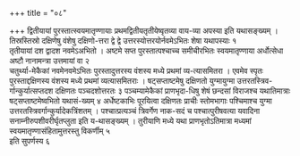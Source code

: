 +++
title = "०८"

+++
द्वितीयायां
पुरस्तात्स्वयमातृण्णायाः
प्रथमद्वितीयतृतीयेष्वृतव्या
वाय-व्या अपस्या इति यथासङ्ख्यम् । तिस्रस्तिस्रो दक्षिणेषु वंशेषु
दक्षिणो-त्तरा द्वे द्वे उत्तरस्योत्तरयोर्नवमेऽभितः शेषा
यथापस्याः १   
तृतीयायां दश द्वादश नवमेऽअभितो । अष्टमे सप्त
पुरस्तात्पश्चाच्च समीचीरभितः स्वयमातृण्णाया
अर्धोत्सेधा अष्टौ नानामन्त्रा उत्तमायां वा २   
चतुर्थ्या-मेकैकां
नवमेनवमेऽभितः पुरस्तादुत्तरस्य वंशस्य मध्ये प्रथमां
व्य-त्यासमितरा । एवमेव स्पृतः पुरस्ताद्दक्षिणस्य वंशस्य मध्ये
प्रथमां व्यत्यासमितराः । षट्सप्ताष्टमेषु दक्षिणतो युग्मायुग्मा
उत्तरतस्त्रिव-र्गान्कुर्यात्सप्तदश दक्षिणतः पञ्चदशोत्तरतः ३
पञ्चम्यामेकैकां प्राणभृदा-धिषु शेषं छन्दसां विराजश्च
यथातिमात्राः षट्सप्ताष्टमेष्वभितो यथासं-ख्यम् ४
अर्धेष्टकाभिः पूरयित्वा दक्षिणतः प्राचीः स्तोमभागाः पश्चिमाश्च
युग्मा उत्तरतस्त्रिवर्गान्कुर्यादेकत्रिंशतम् । पश्चात्प्रत्यञ्चं
त्रिवर्गेण नाक-सदं च पश्चात्पुरीषवत्या यवादिना
सनाम्नीरुपशीवरीर्घृतप्लुता इति य-थासङ्ख्यम् ।
तुरीयाणि मध्ये यथा प्राणभृतोऽतिमात्रा मध्यमां स्वयमातृण्णासंहितामुत्तरस्तु विकर्णीम् ५   
इति सुपर्णस्य ६   
